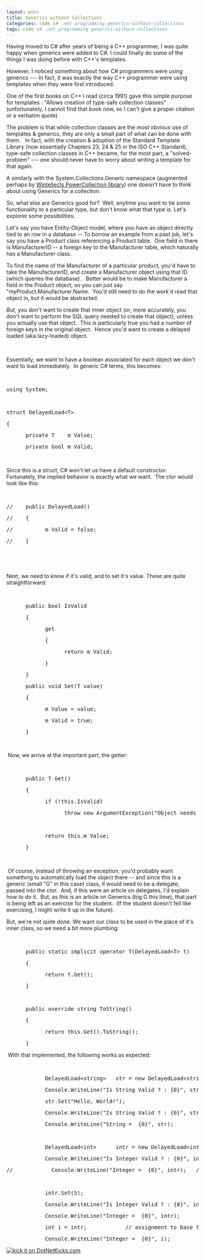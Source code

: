 ```yaml
---
layout: post
title: Generics without Collections
categories: code c# .net programming generics-without-collections
tags: code c# .net programming generics-without-collections
---
```


  <p>Having moved to C# after years of being a C++ programmer, I was quite happy when generics were added to C#. I could finally do some of the things I was doing before with C++'s templates.</p> <p>However, I noticed something about how C# programmers were using generics --- In fact, it was exactly the way C++ programmer were using templates when they were first introduced.</p> <p>One of the first books on C++ I read (circa 1991) gave this simple purpose for templates : "Allows creation of type-safe collection classes"  (unfortunately, I cannot find that book now, so I can't give a proper citation or a verbatim quote)</p> <p>The problem is that while collection classes are the most obvious use of templates &amp; generics, they are only a small part of what can be done with them.   In fact, with the creation &amp; adoption of the Standard Template Library (now essentially Chapters 23, 24 &amp; 25 in the ISO C++ Standard), type-safe collection classes in C++ became, for the most part, a "solved-problem" --- one should never have to worry about writing a template for that again.</p> <p>A similarly with the System.Collections.Generic namespace (augmented perhaps by <a href="http://www.wintellect.com/Weblogs/PowerCollections10ForNET20RTM.aspx">Wintellects PowerCollection library</a>) one doesn't have to think about using Generics for a collection.  </p> <p>So, what else are Generics good for?  Well, anytime you want to tie some functionality to a particular type, but don't know what that type is. Let's explorer some possibilities.</p> <p>Let's say you have Entity-Object model, where you have an object directly tied to an row in a database -- To borrow an example from a past job, let's say you have a Product class referencing a Product table.  One field in there is ManufacturerID -- a foreign key to the Manufacturer table, which naturally has a Manufacturer class.</p> <p>To find the name of the Manufacturer of a particular product, you'd have to take the ManufacturerID, and create a Manufacturer object using that ID (which queries the database).   Better would be to make Manufacturer a field in the Product object, so you can just say "myProduct.Manufacturer.Name.  You'd still need to do the work it read that object in, but it would be abstracted.</p> <p><em>But,</em> you don't want to create that inner object (or, more accurately, you don't want to perform the SQL query needed to create that object), unless you actually use that object.  This is particularly true you had a number of foreign keys in the original object.  Hence you'd want to create a delayed loaded (aka lazy-loaded) object.</p> <p> </p> <p>Essentially, we want to have a boolean associated for each object we don't want to load immediately.  In generic C# terms, this becomes:</p> <p> </p> <div class="csharpcode"><pre class="alt"><span class="kwrd">using</span> System;</pre><pre> </pre><pre class="alt"><span class="kwrd">struct</span> DelayedLoad&lt;T&gt;</pre><pre>{</pre><pre class="alt">      <span class="kwrd">private</span> T    m_Value;</pre><pre>      <span class="kwrd">private</span> <span class="kwrd">bool</span> m_Valid;</pre></div>
<p> </p>
<p>Since this is a struct, C# won't let us have a default constructor.  Fortunately, the implied behavior is exactly what we want.  The ctor would look like this:</p>
<p> </p>
<div class="csharpcode"><pre class="alt"><span class="rem">//    public DelayedLoad()</span></pre><pre><span class="rem">//    {</span></pre><pre class="alt"><span class="rem">//          m_Valid = false;</span></pre><pre><span class="rem">//    }</span></pre><pre class="alt"> </pre></div>
<p> </p>
<p>Next, we need to know if it's valid, and to set it's value. These are quite straightforward:</p>
<p> </p>
<div class="csharpcode"><pre class="alt">      <span class="kwrd">public</span> <span class="kwrd">bool</span> IsValid</pre><pre>      {</pre><pre class="alt">            get</pre><pre>            {</pre><pre class="alt">                  <span class="kwrd">return</span> m_Valid;</pre><pre>            }</pre><pre class="alt">      }</pre><pre>      <span class="kwrd">public</span> <span class="kwrd">void</span> Set(T <span class="kwrd">value</span>)</pre><pre class="alt">      {</pre><pre>            m_Value = <span class="kwrd">value</span>;</pre><pre class="alt">            m_Valid = <span class="kwrd">true</span>;</pre><pre>      }</pre><pre class="alt">      </pre></div>
<p> Now, we arrive at the important part, the getter:</p>
<p> </p>
<div class="csharpcode"><pre class="alt">      <span class="kwrd">public</span> T Get()</pre><pre>      {</pre><pre class="alt">            <span class="kwrd">if</span> (!<span class="kwrd">this</span>.IsValid)</pre><pre>                  <span class="kwrd">throw</span> <span class="kwrd">new</span> ArgumentException(<span class="str">"Object needs to be loaded before use"</span>);</pre><pre class="alt">                  </pre><pre>            <span class="kwrd">return</span> <span class="kwrd">this</span>.m_Value;</pre><pre class="alt">      }</pre></div>
<p> </p>
<p> Of course, instead of throwing an exception, you'd probably want something to automatically load the object there -- and since this is a generic (small "G" in this case) class, it would need to be a delegate, passed into the ctor.  And, if this were an article on delegates, I'd explain how to do it.  But, as this is an article on Generics (big G this time), that part is being left as an exercise for the student.  (If the student doesn't fell like exercising, I might write it up in the future).</p>
<p>But, we're not quite done. We want our class to be used in the place of it's inner class, so we need a bit more plumbing:</p>
<p> </p>
<div class="csharpcode"><pre class="alt">      <span class="kwrd">public</span> <span class="kwrd">static</span> <span class="kwrd">implicit</span> <span class="kwrd">operator</span> T(DelayedLoad&lt;T&gt; t)</pre><pre>      {</pre><pre class="alt">            <span class="kwrd">return</span> t.Get();</pre><pre>      }</pre><pre class="alt">      </pre><pre>      <span class="kwrd">public</span> <span class="kwrd">override</span> <span class="kwrd">string</span> ToString()</pre><pre class="alt">      {</pre><pre>            <span class="kwrd">return</span> <span class="kwrd">this</span>.Get().ToString();</pre><pre class="alt">      }</pre></div>
<p> With that implemented, the following works as expected:</p>
<p> </p>
<div class="csharpcode"><pre class="alt">            DelayedLoad&lt;<span class="kwrd">string</span>&gt;   str = <span class="kwrd">new</span> DelayedLoad&lt;<span class="kwrd">string</span>&gt;();</pre><pre>            Console.WriteLine(<span class="str">"Is String Valid ? : {0}"</span>, str.IsValid);   <span class="rem">// False</span></pre><pre class="alt">            str.Set(<span class="str">"Hello, World!"</span>);</pre><pre>            Console.WriteLine(<span class="str">"Is String Valid ? : {0}"</span>, str.IsValid);   <span class="rem">//True</span></pre><pre class="alt">            Console.WriteLine(<span class="str">"String =  {0}"</span>, str);  </pre><pre> </pre><pre class="alt">            DelayedLoad&lt;<span class="kwrd">int</span>&gt;      intr = <span class="kwrd">new</span> DelayedLoad&lt;<span class="kwrd">int</span>&gt;();</pre><pre>            Console.WriteLine(<span class="str">"Is Integer Valid ? : {0}"</span>, intr.IsValid);  <span class="rem">//false</span></pre><pre class="alt"><span class="rem">//            Console.WriteLine("Integer =  {0}", intr);   // would throw exception   </span></pre><pre> </pre><pre class="alt">            intr.Set(5);</pre><pre>            Console.WriteLine(<span class="str">"Is Integer Valid ? : {0}"</span>, intr.IsValid);  <span class="rem">//true</span></pre><pre class="alt">            Console.WriteLine(<span class="str">"Integer =  {0}"</span>, intr);      </pre><pre>            <span class="kwrd">int</span> i = intr;            <span class="rem">// assignment to base type works</span></pre><pre class="alt">            Console.WriteLine(<span class="str">"Integer =  {0}"</span>, i);      </pre></div><a href="http://www.dotnetkicks.com/kick/?url=http://honestillusion.com/blogs/blog_0/archive/2006/10/02/Generics-without-Collections.aspx"><img alt="kick it on DotNetKicks.com" src="http://www.dotnetkicks.com/Services/Images/KickItImageGenerator.ashx?url=http://honestillusion.com/blogs/blog_0/archive/2006/10/02/Generics-without-Collections.aspx" border="0" /></a>